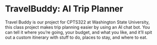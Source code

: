 # TravelBuddy: AI Trip Planner

Travel Buddy is our project for CPTS322 at Washington State University, this class project makes trip planning easier by using an AI chat bot. You can tell it where you’re going, your budget, and what you like, and it’ll spit out a custom itinerary with stuff to do, places to stay, and where to eat.


